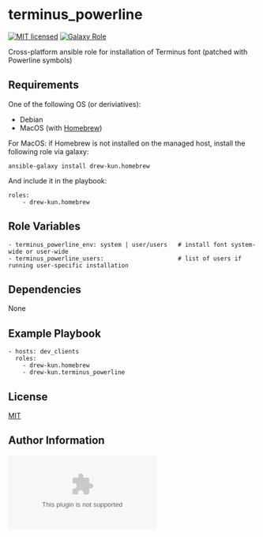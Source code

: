 terminus_powerline
=========

[![MIT licensed][mit-badge]][mit-link]
[![Galaxy Role][role-badge]][galaxy-link]

Cross-platform ansible role for installation of Terminus font (patched with Powerline symbols)

Requirements
------------

One of the following OS (or deriviatives):
 - Debian
 - MacOS (with [Homebrew][homebrew])

For MacOS:
if Homebrew is not installed on the managed host, install the following role via galaxy:

    ansible-galaxy install drew-kun.homebrew

 And include it in the playbook:

    roles:
        - drew-kun.homebrew

Role Variables
--------------

    - terminus_powerline_env: system | user/users   # install font system-wide or user-wide
    - terminus_powerline_users:                     # list of users if running user-specific installation

Dependencies
------------

None

Example Playbook
----------------

    - hosts: dev_clients
      roles:
        - drew-kun.homebrew
        - drew-kun.terminus_powerline

License
-------

[MIT][mit-link]

Author Information
------------------

![Andrew Shagayev](drewshg@gmail.com)

[role-badge]:https://img.shields.io/badge/role-drew--kun.terminus__powerline-green.svg
[galaxy-link]: https://galaxy.ansible.com/drew-kun/terminus_powerline/
[mit-badge]: https://img.shields.io/badge/license-MIT-blue.svg
[mit-link]: https://raw.githubusercontent.com/drew-kun/ansible-terminus_powerline/master/LICENSE
[homebrew]: http://brew.sh/
